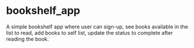 # bookshelf_app
A simple bookshelf app where user can sign-up, see books available in the list to read, add books to self list, update the status to complete after reading the book.
